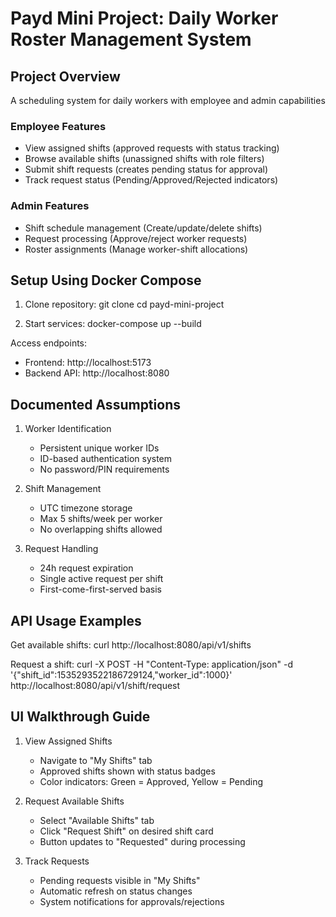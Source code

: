 # Payd Mini Project: Daily Worker Roster Management System

## Project Overview

A scheduling system for daily workers with employee and admin capabilities

### Employee Features
- View assigned shifts (approved requests with status tracking)
- Browse available shifts (unassigned shifts with role filters)
- Submit shift requests (creates pending status for approval)
- Track request status (Pending/Approved/Rejected indicators)

### Admin Features
- Shift schedule management (Create/update/delete shifts)
- Request processing (Approve/reject worker requests)
- Roster assignments (Manage worker-shift allocations)

## Setup Using Docker Compose

1. Clone repository:
git clone <repository-url>
cd payd-mini-project

2. Start services:
docker-compose up --build

Access endpoints:
- Frontend: http://localhost:5173
- Backend API: http://localhost:8080

## Documented Assumptions

1. Worker Identification
   - Persistent unique worker IDs
   - ID-based authentication system
   - No password/PIN requirements

2. Shift Management
   - UTC timezone storage
   - Max 5 shifts/week per worker
   - No overlapping shifts allowed

3. Request Handling
   - 24h request expiration
   - Single active request per shift
   - First-come-first-served basis

## API Usage Examples

Get available shifts:
curl http://localhost:8080/api/v1/shifts

Request a shift:
curl -X POST -H "Content-Type: application/json" -d '{"shift_id":1535293522186729124,"worker_id":1000}' http://localhost:8080/api/v1/shift/request

## UI Walkthrough Guide

1. View Assigned Shifts
   - Navigate to "My Shifts" tab
   - Approved shifts shown with status badges
   - Color indicators: Green = Approved, Yellow = Pending

2. Request Available Shifts
   - Select "Available Shifts" tab
   - Click "Request Shift" on desired shift card
   - Button updates to "Requested" during processing

3. Track Requests
   - Pending requests visible in "My Shifts"
   - Automatic refresh on status changes
   - System notifications for approvals/rejections
